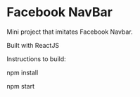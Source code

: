 # Facebook NavBar

Mini project that imitates Facebook Navbar. 

Built with ReactJS

Instructions to build:

npm install

npm start